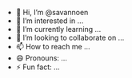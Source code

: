 - 👋 Hi, I’m @savannoen
- 👀 I’m interested in ...
- 🌱 I’m currently learning ...
- 💞️ I’m looking to collaborate on ...
- 📫 How to reach me ...
- 😄 Pronouns: ...
- ⚡ Fun fact: ...

<!---
savannoen/savannoen is a ✨ special ✨ repository because its `README.md` (this file) appears on your GitHub profile.
You can click the Preview link to take a look at your changes.
--->
